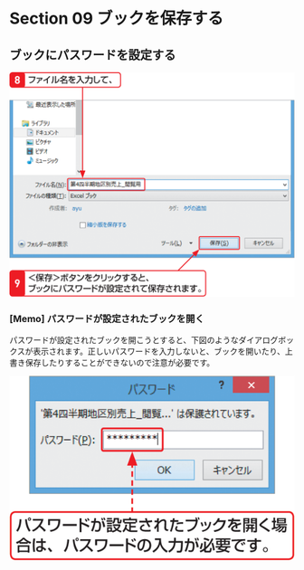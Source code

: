 # Section 09 ブックを保存する

## ブックにパスワードを設定する

![](004.png)

### [Memo] パスワードが設定されたブックを開く

パスワードが設定されたブックを開こうとすると、下図のようなダイアログボックスが表示されます。正しいパスワードを入力しないと、ブックを開いたり、上書き保存したりすることができないので注意が必要です。

![memo](005.png)